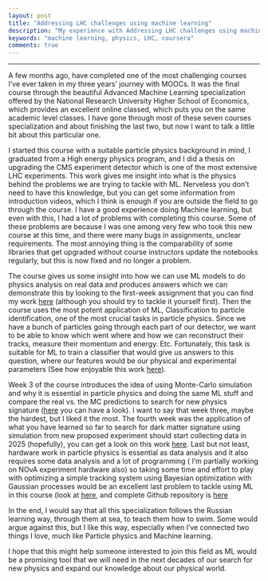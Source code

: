```yaml
---
layout: post
title: "Addressing LHC challenges using machine learning"
description: "My experience with Addressing LHC challenges using machine learning coursera course."
keywords: "machine learning, physics, LHC, coursera"
comments: true
---
```


-----------------------


A few months ago, have completed one of the most challenging courses I’ve ever taken in my three years’ journey with MOOCs. It was the final course through the beautiful Advanced Machine Learning specialization offered by the National Research University Higher School of Economics, which provides an excellent online classed, which puts you on the same academic level classes. I have gone through most of these seven courses specialization and about finishing the last two, but now I want to talk a little bit about this particular one.

I started this course with a suitable particle physics background in mind, I graduated from a High energy physics program, and I did a thesis on upgrading the CMS experiment detector which is one of the most extensive LHC experiments. This work gives me insight into what is the physics behind the problems we are trying to tackle with ML. Nerveless you don’t need to have this knowledge, but you can get some information from introduction videos, which I think is enough if you are outside the field to go through the course. I have a good experience doing Machine learning, but even with this, I had a lot of problems with completing this course. Some of these problems are because I was one among very few who took this new course at this time, and there were many bugs in assignments, unclear requirements. The most annoying thing is the comparability of some libraries that get upgraded without course instructors update the notebooks regularly, but this is now fixed and no longer a problem.

The course gives us some insight into how we can use ML models to do physics analysis on real data and produces answers which we can demonstrate this by looking to the first-week assignment that you can find my work [here](https://github.com/MohamedElashri/Hadron-Collider-ML/blob/master/Z_Boson_mass_measurement.ipynb) (although you should try to tackle it yourself first). Then the course uses the most potent application of ML, Classification to particle identification, one of the most crucial tasks in particle physics. Since we have a bunch of particles going through each part of our detector, we want to be able to know which went where and how we can reconstruct their tracks, measure their momentum and energy. Etc. Fortunately, this task is suitable for ML to train a classifier that would give us answers to this question, where our features would be our physical and experimental parameters (See how enjoyable this work [here](https://github.com/MohamedElashri/Hadron-Collider-ML/blob/master/Particle_identification.ipynb)).

Week 3 of the course introduces the idea of using Monte-Carlo simulation and why it is essential in particle physics and doing the same ML stuff and compare the real vs. the MC predictions to search for new physics signature ([here](https://github.com/MohamedElashri/Hadron-Collider-ML/blob/master/Search_for_rare_decay.ipynb) you can have a look). I want to say that week three, maybe the hardest, but I liked it the most. The fourth week was the application of what you have learned so far to search for dark matter signature using simulation from new proposed experiment should start collecting data in 2025 (hopefully), you can get a look on this work [here](https://github.com/MohamedElashri/Hadron-Collider-ML/blob/master/Searching_for_electromagnetic_showers.ipynb). Last but not least, hardware work in particle physics is essential as data analysis and it also requires some data analysis and a lot of programming ( I’m partially working on NOvA experiment hardware also) so taking some time and effort to play with optimizing a simple tracking system using Bayesian optimization with Gaussian processes would be an excellent last problem to tackle using ML in this course (look at [here](https://github.com/MohamedElashri/Hadron-Collider-ML/blob/master/Detector_Optimization.ipynb), and complete Github repository is [here](https://github.com/MohamedElashri/Hadron-Collider-ML)

In the end, I would say that all this specialization follows the Russian learning way, through them at sea, to teach them how to swim. Some would argue against this, but I like this way, especially when I’ve connected two things I love, much like Particle physics and Machine learning.

I hope that this might help someone interested to join this field as ML would be a promising tool that we will need in the next decades of our search for new physics and expand our knowledge about our physical world.